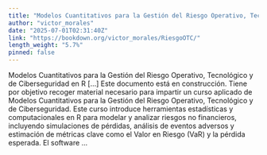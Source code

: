 ```yaml
---
title: "Modelos Cuantitativos para la Gestión del Riesgo Operativo, Tecnológico y de Ciberseguridad en R"
author: "victor_morales"
date: "2025-07-01T02:31:40Z"
link: "https://bookdown.org/victor_morales/RiesgoOTC/"
length_weight: "5.7%"
pinned: false
---
```


Modelos Cuantitativos para la Gestión del Riesgo Operativo, Tecnológico y de Ciberseguridad en R [...] Este documento está en construcción. Tiene por objetivo recoger material necesario para impartir un curso aplicado de Modelos Cuantitativos para la Gestión del Riesgo Operativo, Tecnológico y de Ciberseguridad. Este curso introduce herramientas estadísticas y computacionales en R para modelar y analizar riesgos no financieros, incluyendo simulaciones de pérdidas, análisis de eventos adversos y estimación de métricas clave como el Valor en Riesgo (VaR) y la pérdida esperada. El software ...
